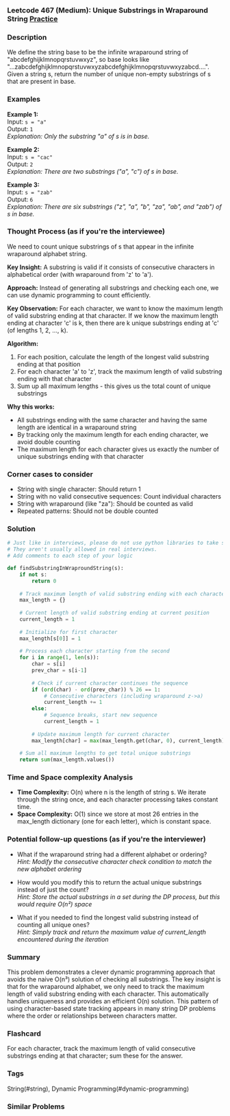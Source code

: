 ### Leetcode 467 (Medium): Unique Substrings in Wraparound String [Practice](https://leetcode.com/problems/unique-substrings-in-wraparound-string)

### Description  
We define the string base to be the infinite wraparound string of "abcdefghijklmnopqrstuvwxyz", so base looks like "...zabcdefghijklmnopqrstuvwxyzabcdefghijklmnopqrstuvwxyzabcd....". Given a string s, return the number of unique non-empty substrings of s that are present in base.

### Examples  

**Example 1:**  
Input: `s = "a"`  
Output: `1`  
*Explanation: Only the substring "a" of s is in base.*

**Example 2:**  
Input: `s = "cac"`  
Output: `2`  
*Explanation: There are two substrings ("a", "c") of s in base.*

**Example 3:**  
Input: `s = "zab"`  
Output: `6`  
*Explanation: There are six substrings ("z", "a", "b", "za", "ab", and "zab") of s in base.*


### Thought Process (as if you're the interviewee)  
We need to count unique substrings of s that appear in the infinite wraparound alphabet string.

**Key Insight:**
A substring is valid if it consists of consecutive characters in alphabetical order (with wraparound from 'z' to 'a').

**Approach:**
Instead of generating all substrings and checking each one, we can use dynamic programming to count efficiently.

**Key Observation:**
For each character, we want to know the maximum length of valid substring ending at that character. If we know the maximum length ending at character 'c' is k, then there are k unique substrings ending at 'c' (of lengths 1, 2, ..., k).

**Algorithm:**
1. For each position, calculate the length of the longest valid substring ending at that position
2. For each character 'a' to 'z', track the maximum length of valid substring ending with that character
3. Sum up all maximum lengths - this gives us the total count of unique substrings

**Why this works:**
- All substrings ending with the same character and having the same length are identical in a wraparound string
- By tracking only the maximum length for each ending character, we avoid double counting
- The maximum length for each character gives us exactly the number of unique substrings ending with that character


### Corner cases to consider  
- String with single character: Should return 1  
- String with no valid consecutive sequences: Count individual characters  
- String with wraparound (like "za"): Should be counted as valid  
- Repeated patterns: Should not be double counted  


### Solution

```python
# Just like in interviews, please do not use python libraries to take shortcuts.
# They aren't usually allowed in real interviews.
# Add comments to each step of your logic

def findSubstringInWraproundString(s):
    if not s:
        return 0
    
    # Track maximum length of valid substring ending with each character
    max_length = {}
    
    # Current length of valid substring ending at current position
    current_length = 1
    
    # Initialize for first character
    max_length[s[0]] = 1
    
    # Process each character starting from the second
    for i in range(1, len(s)):
        char = s[i]
        prev_char = s[i-1]
        
        # Check if current character continues the sequence
        if (ord(char) - ord(prev_char)) % 26 == 1:
            # Consecutive characters (including wraparound z->a)
            current_length += 1
        else:
            # Sequence breaks, start new sequence
            current_length = 1
        
        # Update maximum length for current character
        max_length[char] = max(max_length.get(char, 0), current_length)
    
    # Sum all maximum lengths to get total unique substrings
    return sum(max_length.values())

```

### Time and Space complexity Analysis  

- **Time Complexity:** O(n) where n is the length of string s. We iterate through the string once, and each character processing takes constant time.
- **Space Complexity:** O(1) since we store at most 26 entries in the max_length dictionary (one for each letter), which is constant space.


### Potential follow-up questions (as if you're the interviewer)  

- What if the wraparound string had a different alphabet or ordering?  
  *Hint: Modify the consecutive character check condition to match the new alphabet ordering*

- How would you modify this to return the actual unique substrings instead of just the count?  
  *Hint: Store the actual substrings in a set during the DP process, but this would require O(n²) space*

- What if you needed to find the longest valid substring instead of counting all unique ones?  
  *Hint: Simply track and return the maximum value of current_length encountered during the iteration*

### Summary
This problem demonstrates a clever dynamic programming approach that avoids the naive O(n³) solution of checking all substrings. The key insight is that for the wraparound alphabet, we only need to track the maximum length of valid substring ending with each character. This automatically handles uniqueness and provides an efficient O(n) solution. This pattern of using character-based state tracking appears in many string DP problems where the order or relationships between characters matter.


### Flashcard
For each character, track the maximum length of valid consecutive substrings ending at that character; sum these for the answer.

### Tags
String(#string), Dynamic Programming(#dynamic-programming)

### Similar Problems
